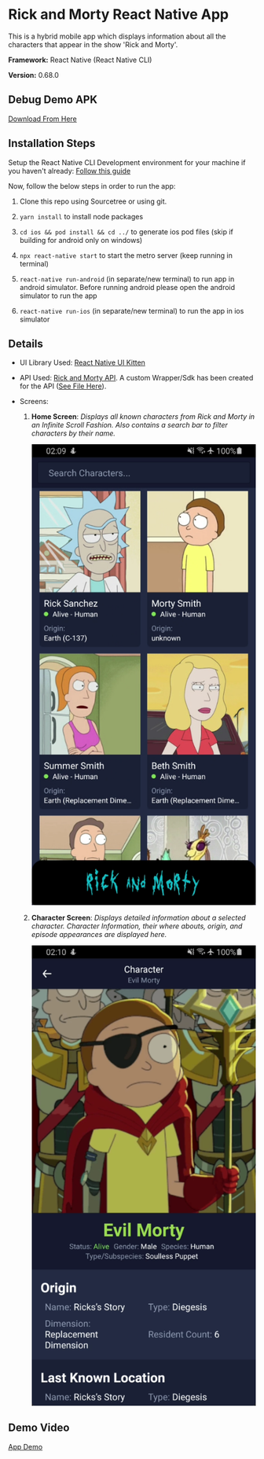 # Rick and Morty React Native App

This is a hybrid mobile app which displays information about all the characters that appear in the show 'Rick and Morty'.

**Framework:** React Native (React Native CLI)

**Version:** 0.68.0

## Debug Demo APK

[Download From Here](https://github.com/Cypherball/Rick-And-Morty/releases/tag/untagged-148894576c3568ff6f32)

## Installation Steps

Setup the React Native CLI Development environment for your machine if you haven't already: [Follow this guide](https://reactnative.dev/docs/environment-setup)

Now, follow the below steps in order to run the app:

1. Clone this repo using Sourcetree or using git.

2. `yarn install` to install node packages

3. `cd ios && pod install && cd ../` to generate ios pod files (skip if building for android only on windows)

4. `npx react-native start` to start the metro server (keep running in terminal)

5. `react-native run-android` (in separate/new terminal) to run app in android simulator. Before running android please open the android simulator to run the app

6. `react-native run-ios` (in separate/new terminal) to run the app in ios simulator

## Details

- UI Library Used: [React Native UI Kitten](https://akveo.github.io/react-native-ui-kitten/)

- API Used: [Rick and Morty API](https://rickandmortyapi.com/). A custom Wrapper/Sdk has been created for the API ([See File Here](./app/utils/api/rnmApi.js)).

- Screens:

  1. **Home Screen**: _Displays all known characters from Rick and Morty in an Infinite Scroll Fashion. Also contains a search bar to filter characters by their name._

     ![Home Screen SS](./assets/screenshots/home-screen-1.png)

  2. **Character Screen**: _Displays detailed information about a selected character. Character Information, their where abouts, origin, and episode appearances are displayed here._

     ![Character Screen SS](./assets/screenshots/character-screen-1.png)

## Demo Video

[App Demo](https://drive.google.com/file/d/1maUDKzXWK57lgsVWjwKLLvl7zaDDcviN/view?usp=sharing)
